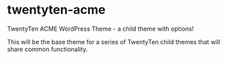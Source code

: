 twentyten-acme
==============

TwentyTen ACME WordPress Theme - a child theme with options! 

This will be the base theme for a series of TwentyTen child themes that will share common functionality.
